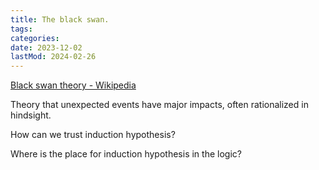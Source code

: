 ```yaml
---
title: The black swan.
tags:
categories:
date: 2023-12-02
lastMod: 2024-02-26
---
```

[Black swan theory - Wikipedia](https://en.wikipedia.org/wiki/Black_swan_theory)

Theory that unexpected events have major impacts, often rationalized in hindsight.

How can we trust induction hypothesis?

Where is the place for induction hypothesis in the logic?
